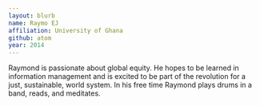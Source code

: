 ```yaml
---
layout: blurb
name: Raymo EJ
affiliation: University of Ghana
github: atom
year: 2014
---
```

Raymond is passionate about global equity. He hopes to be learned in information management and is excited to be part of the revolution for a just, sustainable, world system. In his free time Raymond plays drums in a band, reads, and meditates.


